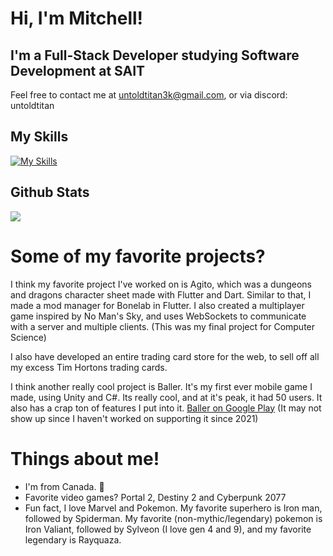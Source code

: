 # Hi, I'm Mitchell!
I'm a Full-Stack Developer studying Software Development at SAIT
---
Feel free to contact me at untoldtitan3k@gmail.com, or via discord: untoldtitan
## My Skills
[![My Skills](https://skillicons.dev/icons?i=js,svelte,react,netlify,firebase,flutter,dart,cs,dotnet,git,unity,blender,docker,azure,python&theme=dark)](https://skillicons.dev)
## Github Stats
![](https://github-readme-stats-rongronggg9.vercel.app/api?username=untold-titan&count_private=true&include_all_commits=true&show_icons=true)

# Some of my favorite projects?
I think my favorite project I've worked on is Agito, which was a dungeons and dragons character sheet made with Flutter and Dart.
Similar to that, I made a mod manager for Bonelab in Flutter.
I also created a multiplayer game inspired by No Man's Sky, and uses WebSockets to communicate with a server and multiple clients. (This was my final project for Computer Science)

I also have developed an entire trading card store for the web, to sell off all my excess Tim Hortons trading cards.

I think another really cool project is Baller. It's my first ever mobile game I made, using Unity and C#. Its really cool, and at it's peak, it had 50 users. It also has a crap ton of features I put into it. [Baller on Google Play](https://play.google.com/store/apps/details?id=com.PentagonGames.Baller) (It may not show up since I haven't worked on supporting it since 2021)

# Things about me!
 - I'm from Canada. 🍁
 - Favorite video games? Portal 2, Destiny 2 and Cyberpunk 2077
 - Fun fact, I love Marvel and Pokemon. My favorite superhero is Iron man, followed by Spiderman. My favorite (non-mythic/legendary) pokemon is Iron Valiant, followed by Sylveon (I love gen 4 and 9), and my favorite legendary is Rayquaza.

<!--
**cataclysm-interactive/Cataclysm-Interactive** is a ✨ _special_ ✨ repository because its `README.md` (this file) appears on your GitHub profile.

Here are some ideas to get you started:

- 🔭 I’m currently working on ...
- 🌱 I’m currently learning ...
- 👯 I’m looking to collaborate on ...
- 🤔 I’m looking for help with ...
- 💬 Ask me about ...
- 📫 How to reach me: ...
- 😄 Pronouns: ...
- ⚡ Fun fact: ...
-->
